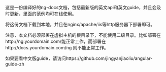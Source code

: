 这是一份编译好的ng-docs文档，包括最新版的英文api和英文guide，并且会及时更新，里面的范例均可在线使用。

将这份文档下载到本地，并且在nginx/apache/iis等http服务器下部署即可。

注意，本文档必须部署在虚拟主机的根目录下，不能使用二级目录。比如部署在http://ng.yourdomain.com/能正常工作，而部署在http://docs.yourdomain.com/ng 则不能正常工作。

如果要看中文版guide，请访问https://github.com/jingyanjiaoliu/angular-guide-zh

